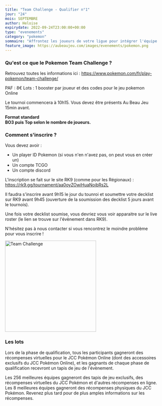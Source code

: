 ```yaml
---
title: "Team Challenge - Qualifier n°1"
jour: "24"
mois: SEPTEMBRE
author: Heloise
expirydate: 2022-09-24T23:00:00+00:00
type: "evenements"
category: "pokemon"
sommaire: "Affrontez les joueurs de votre ligue pour intégrer l'équipe qui défendra celle-ci lors du Team Challenge !"
feature_image: https://aubeaujeu.com/images/evenements/pokemon.png
---
```

### Qu'est ce que le Pokemon Team Challenge ?

Retrouvez toutes les informations ici : https://www.pokemon.com/fr/play-pokemon/team-challenge/

PAF : 8€
Lots : 1 booster par joueur et des codes pour le jeu pokemon Online

Le tournoi commencera à 10h15. Vous devez être présents Au Beau Jeu 15min avant.

**Format standard <br>
BO3 puis Top selon le nombre de joueurs.**

### Comment s'inscrire ?

Vous devez avoir :
- Un player ID Pokemon (si vous n'en n'avez pas, on peut vous en créer un)
- Un compte TCGO
- Un compte discord

L'inscription se fait sur le site RK9 (comme pour les Régionaux) : https://rk9.gg/tournament/aa0oyZOwiHuaNoibRs2L

Il faudra s'inscrire avant 9h15 le jour du tounroi et soumettre votre decklist sur RK9 avant 9h45 (ouverture de la soumission des decklist 5 jours avant le tournois).

Une fois votre decklist soumise, vous devriez vous voir apparaitre sur le live roster (le lien se trouve sur l'évènement dans RK9).

N'hésitez pas à nous contacter si vous rencontrez le moindre problème pour vous inscrire !

<img src="https://storage.googleapis.com/abj_siteweb/pokemon/team_challenge.png" alt="Team Challenge" width="300"/>

### Les lots

Lors de la phase de qualification, tous les participants gagneront des récompenses virtuelles pour le JCC Pokémon Online (dont des accessoires exclusifs du JCC Pokémon Online), et les gagnants de chaque phase de qualification recevront un tapis de jeu de l'évènement.

Les 256 meilleures équipes gagneront des tapis de jeu exclusifs, des récompenses virtuelles du JCC Pokémon et d'autres récompenses en ligne. Les 8 meilleures équipes gagneront des récompenses physiques du JCC Pokémon. Revenez plus tard pour de plus amples informations sur les récompenses.
